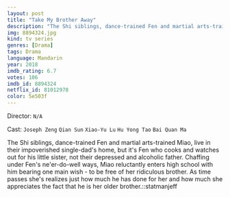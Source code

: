 ```yaml
---
layout: post
title: "Take My Brother Away"
description: "The Shi siblings, dance-trained Fen and martial arts-trained Miao, live in their impoverished single-dad's home, but it's Fen who cooks and watches out for his little sister, not their depressed and alcoholic father. Chaffing under Fen's ne'er-do-well ways, Miao reluctantly enters high school with him bearing one main wish - to be free of her ridiculous brother. As time passes she's realizes just how much he has done for her and how much she appreciates the fact that he is her older brother..."
img: 8894324.jpg
kind: tv series
genres: [Drama]
tags: Drama 
language: Mandarin
year: 2018
imdb_rating: 6.7
votes: 106
imdb_id: 8894324
netflix_id: 81012978
color: 5e503f
---
```

Director: `N/A`  

Cast: `Joseph Zeng` `Qian Sun` `Xiao-Yu Lu` `Hu Yong Tao` `Bai Quan Ma` 

The Shi siblings, dance-trained Fen and martial arts-trained Miao, live in their impoverished single-dad's home, but it's Fen who cooks and watches out for his little sister, not their depressed and alcoholic father. Chaffing under Fen's ne'er-do-well ways, Miao reluctantly enters high school with him bearing one main wish - to be free of her ridiculous brother. As time passes she's realizes just how much he has done for her and how much she appreciates the fact that he is her older brother.::statmanjeff